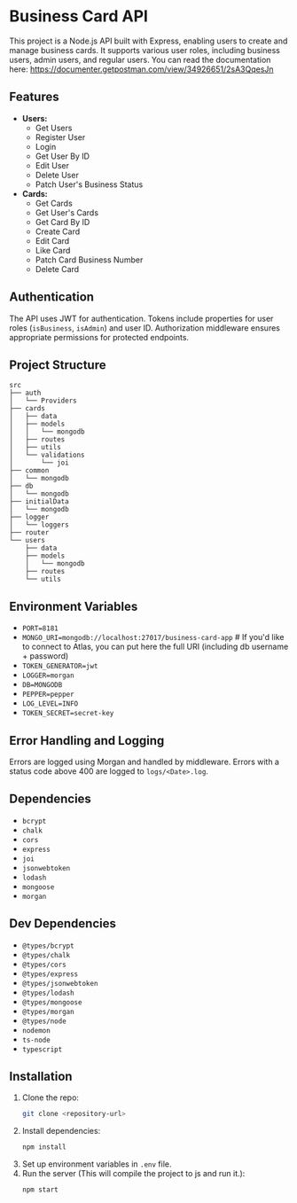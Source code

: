 # Business Card API

This project is a Node.js API built with Express, enabling users to create and manage business cards. It supports various user roles, including business users, admin users, and regular users.
You can read the documentation here: https://documenter.getpostman.com/view/34926651/2sA3QqesJn

## Features

- **Users:**
  - Get Users
  - Register User
  - Login
  - Get User By ID
  - Edit User
  - Delete User
  - Patch User's Business Status
- **Cards:**
  - Get Cards
  - Get User's Cards
  - Get Card By ID
  - Create Card
  - Edit Card
  - Like Card
  - Patch Card Business Number
  - Delete Card

## Authentication

The API uses JWT for authentication. Tokens include properties for user roles (`isBusiness`, `isAdmin`) and user ID. Authorization middleware ensures appropriate permissions for protected endpoints.

## Project Structure

```plaintext
src
├── auth
│   └── Providers
├── cards
│   ├── data
│   ├── models
│   │   └── mongodb
│   ├── routes
│   ├── utils
│   └── validations
│       └── joi
├── common
│   └── mongodb
├── db
│   └── mongodb
├── initialData
│   └── mongodb
├── logger
│   └── loggers
├── router
└── users
    ├── data
    ├── models
    │   └── mongodb
    ├── routes
    └── utils
```

## Environment Variables

- `PORT=8181`
- `MONGO_URI=mongodb://localhost:27017/business-card-app` # If you'd like to connect to Atlas, you can put here the full URI (including db username + password)
- `TOKEN_GENERATOR=jwt`
- `LOGGER=morgan`
- `DB=MONGODB`
- `PEPPER=pepper`
- `LOG_LEVEL=INFO`
- `TOKEN_SECRET=secret-key`

## Error Handling and Logging

Errors are logged using Morgan and handled by middleware. Errors with a status code above 400 are logged to `logs/<Date>.log`.

## Dependencies

- `bcrypt`
- `chalk`
- `cors`
- `express`
- `joi`
- `jsonwebtoken`
- `lodash`
- `mongoose`
- `morgan`

## Dev Dependencies

- `@types/bcrypt`
- `@types/chalk`
- `@types/cors`
- `@types/express`
- `@types/jsonwebtoken`
- `@types/lodash`
- `@types/mongoose`
- `@types/morgan`
- `@types/node`
- `nodemon`
- `ts-node`
- `typescript`

## Installation

1. Clone the repo:
    ```bash
    git clone <repository-url>
    ```
2. Install dependencies:
    ```bash
    npm install
    ```
3. Set up environment variables in `.env` file.
4. Run the server (This will compile the project to js and run it.):
    ```bash
    npm start
    ```
